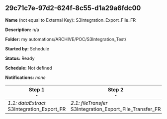 ## 29c71c7e-97d2-624f-8c55-d1a29a6fdc00

**Name** (not equal to External Key)**:** S3Integration_Export_File_FR

**Description:** n/a

**Folder:** my automations/ARCHIVE/POC/S3Integration_Test/

**Started by:** Schedule

**Status:** Ready

**Schedule:** Not defined

**Notifications:** _none_


| Step 1<br>_<small>-</small>_ | Step 2<br>_<small>-</small>_ |
| --- | --- |
| _1.1: dataExtract_<br>S3Integration_Export_FR | _2.1: fileTransfer_<br>S3Integration_Export_File_Transfer_FR |
